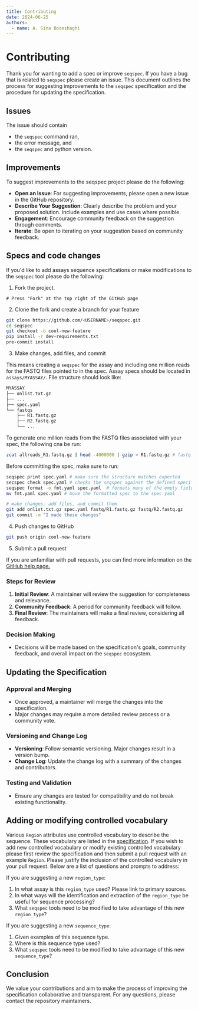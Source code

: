 ```yaml
---
title: Contributing
date: 2024-06-25
authors:
  - name: A. Sina Booeshaghi
---
```


# Contributing

Thank you for wanting to add a spec or improve `seqspec`. If you have a bug that is related to `seqspec` please create an issue. This document outlines the process for suggesting improvements to the `seqspec` specification and the procedure for updating the specification.

## Issues

The issue should contain

- the `seqspec` command ran,
- the error message, and
- the `seqspec` and python version.

## Improvements

To suggest improvements to the seqspec project please do the following:

- **Open an Issue**: For suggesting improvements, please open a new issue in the GitHub repository.
- **Describe Your Suggestion**: Clearly describe the problem and your proposed solution. Include examples and use cases where possible.
- **Engagement**: Encourage community feedback on the suggestion through comments.
- **Iterate**: Be open to iterating on your suggestion based on community feedback.

## Specs and code changes

If you'd like to add assays sequence specifications or make modifications to the `seqspec` tool please do the following:

1. Fork the project.

```
# Press "Fork" at the top right of the GitHub page
```

2. Clone the fork and create a branch for your feature

```bash
git clone https://github.com/<USERNAME>/seqspec.git
cd seqspec
git checkout -b cool-new-feature
pip install -r dev-requirements.txt
pre-commit install
```

3. Make changes, add files, and commit

This means creating a `seqspec` for the assay and including one million reads for the FASTQ files pointed to in the spec. Assay specs should be located in `assays/MYASSAY/`. File structure should look like:

```bash
MYASSAY
├── onlist.txt.gz
├── ...
├── spec.yaml
└── fastqs
    ├── R1.fastq.gz
    ├── R2.fastq.gz
    └── ...
```

To generate one million reads from the FASTQ files associated with your spec, the following cna be run:

```bash
zcat allreads_R1.fastq.gz | head -4000000 | gzip > R1.fastq.gz # fastq files has 4 lines per record so 1 million records = 4 million lines
```

Before committing the spec, make sure to run:

```bash
seqspec print spec.yaml # make sure the structure matches expected
secspec check spec.yaml # checks the seqspec against the defined specification
seqspec format -o fmt.yaml spec.yaml  # formats many of the empty fields
mv fmt.yaml spec.yaml # move the formatted spec to the spec.yaml
```

```bash
# make changes, add files, and commit them
git add onlist.txt.gz spec.yaml fastq/R1.fastq.gz fastq/R2.fastq.gz
git commit -m "I made these changes"
```

4. Push changes to GitHub

```bash
git push origin cool-new-feature
```

5. Submit a pull request

If you are unfamiliar with pull requests, you can find more information on the [GitHub help page.](https://help.github.com/en/github/collaborating-with-issues-and-pull-requests/about-pull-requests)

### Steps for Review

1. **Initial Review**: A maintainer will review the suggestion for completeness and relevance.
2. **Community Feedback**: A period for community feedback will follow.
3. **Final Review**: The maintainers will make a final review, considering all feedback.

### Decision Making

- Decisions will be made based on the specification's goals, community feedback, and overall impact on the `seqspec` ecosystem.

## Updating the Specification

### Approval and Merging

- Once approved, a maintainer will merge the changes into the specification.
- Major changes may require a more detailed review process or a community vote.

### Versioning and Change Log

- **Versioning**: Follow semantic versioning. Major changes result in a version bump.
- **Change Log**: Update the change log with a summary of the changes and contributors.

### Testing and Validation

- Ensure any changes are tested for compatibility and do not break existing functionality.

## Adding or modifying controlled vocabulary

Various `Region` attributes use controlled vocabulary to describe the sequence. These vocabulary are listed in the [specification](SPECIFICAITON.md). If you wish to add new controlled vocabulary or modify existing controlled vocabulary please first review the specification and then submit a pull request with an example `Region`. Please justify the inclusion of the controlled vocabulary in your pull request. Below are a list of questions and prompts to address:

If you are suggesting a new `region_type`:

1. In what assay is this `region_type` used? Please link to primary sources.
2. In what ways will the identification and extraction of the `region_type` be useful for sequence processing?
3. What `seqspec` tools need to be modified to take advantage of this new `region_type`?

If you are suggesting a new `sequence_type`:

1. Given examples of this sequence type.
2. Where is this sequence type used?
3. What `seqspec` tools need to be modified to take advantage of this new `sequence_type`?

## Conclusion

We value your contributions and aim to make the process of improving the specification collaborative and transparent. For any questions, please contact the repository maintainers.
